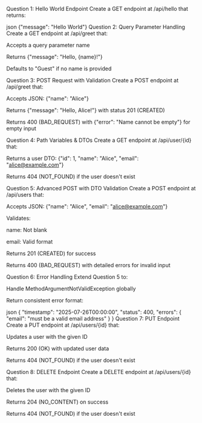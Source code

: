 Question 1: Hello World Endpoint
Create a GET endpoint at /api/hello that returns:

json
{"message": "Hello World"}
Question 2: Query Parameter Handling
Create a GET endpoint at /api/greet that:

Accepts a query parameter name

Returns {"message": "Hello, {name}!"}

Defaults to "Guest" if no name is provided

Question 3: POST Request with Validation
Create a POST endpoint at /api/greet that:

Accepts JSON: {"name": "Alice"}

Returns {"message": "Hello, Alice!"} with status 201 (CREATED)

Returns 400 (BAD_REQUEST) with {"error": "Name cannot be empty"} for empty input

Question 4: Path Variables & DTOs
Create a GET endpoint at /api/user/{id} that:

Returns a user DTO: {"id": 1, "name": "Alice", "email": "alice@example.com"}

Returns 404 (NOT_FOUND) if the user doesn't exist

Question 5: Advanced POST with DTO Validation
Create a POST endpoint at /api/users that:

Accepts JSON: {"name": "Alice", "email": "alice@example.com"}

Validates:

name: Not blank

email: Valid format

Returns 201 (CREATED) for success

Returns 400 (BAD_REQUEST) with detailed errors for invalid input

Question 6: Error Handling
Extend Question 5 to:

Handle MethodArgumentNotValidException globally

Return consistent error format:

json
{
  "timestamp": "2025-07-26T00:00:00",
  "status": 400,
  "errors": {
    "email": "must be a valid email address"
  }
}
Question 7: PUT Endpoint
Create a PUT endpoint at /api/users/{id} that:

Updates a user with the given ID

Returns 200 (OK) with updated user data

Returns 404 (NOT_FOUND) if the user doesn't exist

Question 8: DELETE Endpoint
Create a DELETE endpoint at /api/users/{id} that:

Deletes the user with the given ID

Returns 204 (NO_CONTENT) on success

Returns 404 (NOT_FOUND) if the user doesn't exist
